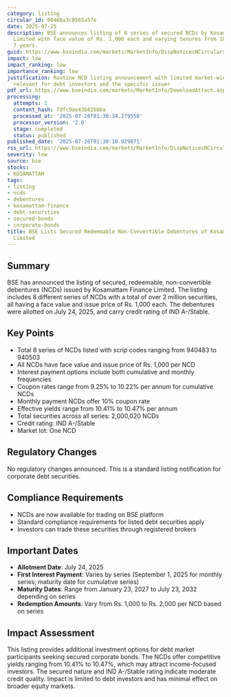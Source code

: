 ```yaml
---
category: listing
circular_id: 0046ba3c0565a57e
date: 2025-07-25
description: BSE announces listing of 8 series of secured NCDs by Kosamattam Finance
  Limited with face value of Rs. 1,000 each and varying tenures from 18 months to
  7 years.
guid: https://www.bseindia.com/markets/MarketInfo/DispNoticesNCirculars.aspx?Noticeid={36E0015F-0E55-4123-B0AE-38C4B0B1593C}&noticeno=20250725-49&dt=07/25/2025&icount=49&totcount=69&flag=0
impact: low
impact_ranking: low
importance_ranking: low
justification: Routine NCD listing announcement with limited market-wide impact, primarily
  relevant for debt investors and the specific issuer
pdf_url: https://www.bseindia.com/markets/MarketInfo/DownloadAttach.aspx?id=20250725-49&attachedId=6b25ad32-0a25-457f-aa59-ba205ec8c6d8
processing:
  attempts: 1
  content_hash: 7dfc9ae43b82bbba
  processed_at: '2025-07-26T01:30:34.279558'
  processor_version: '2.0'
  stage: completed
  status: published
published_date: '2025-07-26T01:30:10.929871'
rss_url: https://www.bseindia.com/markets/MarketInfo/DispNoticesNCirculars.aspx?Noticeid={36E0015F-0E55-4123-B0AE-38C4B0B1593C}&noticeno=20250725-49&dt=07/25/2025&icount=49&totcount=69&flag=0
severity: low
source: bse
stocks:
- KOSAMATTAM
tags:
- listing
- ncds
- debentures
- kosamattam-finance
- debt-securities
- secured-bonds
- corporate-bonds
title: BSE Lists Secured Redeemable Non-Convertible Debentures of Kosamattam Finance
  Limited
---
```


## Summary

BSE has announced the listing of secured, redeemable, non-convertible debentures (NCDs) issued by Kosamattam Finance Limited. The listing includes 8 different series of NCDs with a total of over 2 million securities, all having a face value and issue price of Rs. 1,000 each. The debentures were allotted on July 24, 2025, and carry credit rating of IND A-/Stable.

## Key Points

- Total 8 series of NCDs listed with scrip codes ranging from 940483 to 940503
- All NCDs have face value and issue price of Rs. 1,000 per NCD
- Interest payment options include both cumulative and monthly frequencies
- Coupon rates range from 9.25% to 10.22% per annum for cumulative NCDs
- Monthly payment NCDs offer 10% coupon rate
- Effective yields range from 10.41% to 10.47% per annum
- Total securities across all series: 2,000,020 NCDs
- Credit rating: IND A-/Stable
- Market lot: One NCD

## Regulatory Changes

No regulatory changes announced. This is a standard listing notification for corporate debt securities.

## Compliance Requirements

- NCDs are now available for trading on BSE platform
- Standard compliance requirements for listed debt securities apply
- Investors can trade these securities through registered brokers

## Important Dates

- **Allotment Date**: July 24, 2025
- **First Interest Payment**: Varies by series (September 1, 2025 for monthly series; maturity date for cumulative series)
- **Maturity Dates**: Range from January 23, 2027 to July 23, 2032 depending on series
- **Redemption Amounts**: Vary from Rs. 1,000 to Rs. 2,000 per NCD based on series

## Impact Assessment

This listing provides additional investment options for debt market participants seeking secured corporate bonds. The NCDs offer competitive yields ranging from 10.41% to 10.47%, which may attract income-focused investors. The secured nature and IND A-/Stable rating indicate moderate credit quality. Impact is limited to debt investors and has minimal effect on broader equity markets.